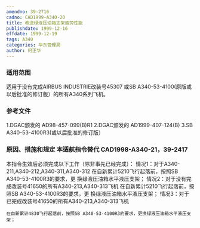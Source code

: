 ```yaml
---
amendno: 39-2716
cadno: CAD1999-A340-20
title: 改进绿液压油箱支架疲劳性能
publishdate: 1999-12-16
effdate: 1999-12-19
tags: A340
categories: 华东管理局
author: 何正华
---
```


### 适用范围 
适用于没有完成AIRBUS INDUSTRIE改装号45307 或SB A340-53-4100(原版或以后批准的修订版）的所有A340系列飞机。

### 参考文件
1.DGAC颁发的 AD98-457-099(B)R1 
2.DGAC颁发的 AD1999-407-124(B) 
3.SB 
A340-53-4100R3(或以后批准的修订版）


### 原因、措施和规定 本适航指令替代 CAD1998-A340-21，39-2417 
本指令生效后必须完成以下工作（除非事先已经完成）：     情况1：对于A340-211,A340-212,A340-311,A340-312     在自新累计5210飞行起落前，按照SB A340-53-4100R3的要求，更
换绿液压油箱水平液压支架；     情况2：对于没有完成改装号41650的所有A340-213,A340-313飞机     在自新累计5210飞行起落前，按照SB A340-53-4100R3的要求，更
换绿液压油箱水平液压支架；     情况3：对于已完成改装号41650的所有A340-213,A340-313飞机 
  
    在自新累计4830飞行起落前，按照SB A340-53-4100R3的要求，更换绿液压油箱水平液压支架； 
